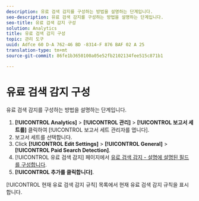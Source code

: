 ```yaml
---
description: 유료 검색 감지를 구성하는 방법을 설명하는 단계입니다.
seo-description: 유료 검색 감지를 구성하는 방법을 설명하는 단계입니다.
seo-title: 유료 검색 감지 구성
solution: Analytics
title: 유료 검색 감지 구성
topic: 관리 도구
uuid: Adfce 60 D-A 762-46 BD -8314-F 876 BAF 02 A 25
translation-type: tm+mt
source-git-commit: 86fe1b3650100a05e52fb2102134fee515c871b1

---
```



# 유료 검색 감지 구성

유료 검색 감지를 구성하는 방법을 설명하는 단계입니다.

1. **[!UICONTROL Analytics]** &gt; **[!UICONTROL 관리]** &gt; **[!UICONTROL 보고서 세트를]** 클릭하여 [!UICONTROL 보고서 세트 관리자를 엽니다].
1. 보고서 세트를 선택합니다.
1. Click **[!UICONTROL Edit Settings]** &gt; **[!UICONTROL General]** &gt; **[!UICONTROL Paid Search Detection]**.
1. [!UICONTROL 유료 검색 감지] 페이지에서 [유료 검색 감지 - 설명에 설명된 필드를 구성합니다](../../../admin/admin/paid-search-detection/paid-search-detection.md#section_0C2CFA0AF77B47098BE37CB024665D0D).
1. **[!UICONTROL 추가를 클릭합니다]**.

[!UICONTROL 현재 유료 검색 감지 규칙] 목록에서 현재 유료 검색 감지 규칙을 표시합니다.

